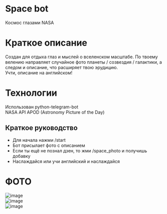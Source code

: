 # Space bot
Космос глазами NASA
# Краткое описание
Создан для отдыха глаз и мыслей о вселенском масштабе.
По твоему велению направляет случайное фото планеты / созвездия / галактики,
а следом и описание, что расширяет твою эрудицию.<br>
Учти, описание на английском!
# Технологии
Использован python-telegram-bot<br>
NASA API APOD (Astronomy Picture of the Day)
## Краткое руководство
 - Для начала нажми /start
 - Бот присылает фото с описанием
 - Если ты ещё не познал дзен, то жми /space_photo и получишь добавку
 - Наслаждайся или учи английский и наслаждайся
# ФОТО
![image](https://user-images.githubusercontent.com/69135749/190847117-a3368bb0-4cf5-4c65-ad97-d3eb7059d93c.png)<br>
![image](https://user-images.githubusercontent.com/69135749/190847023-131db4af-6d21-4b6e-84b5-f4e8e4fb0ab0.png)<br>
![image](https://user-images.githubusercontent.com/69135749/190847033-6d3572b4-13b8-4708-8b26-34357263f6d2.png)

